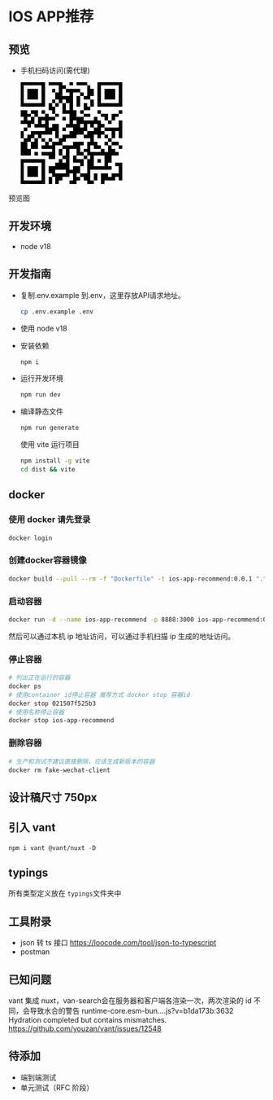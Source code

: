 # IOS APP推荐

## 预览

- 手机扫码访问(需代理)

  ![手机扫码访问(需代理)](./qr-code-vercel.png)

预览图

## 开发环境

- node v18

## 开发指南

- 复制.env.example 到.env，这里存放API请求地址。

  ```sh
  cp .env.example .env
  ```

- 使用 node v18
- 安装依赖
  
  ```sh
  npm i
  ```

- 运行开发环境

  ```sh
  npm run dev
  ```

- 编译静态文件

  ```sh
  npm run generate
  ```
  使用 vite 运行项目
  ```sh
  npm install -g vite
  cd dist && vite
  ```

## docker

### 使用 docker 请先登录

```sh
docker login
```

### 创建docker容器镜像

```sh
docker build --pull --rm -f "Dockerfile" -t ios-app-recommend:0.0.1 "."
```

### 启动容器

```sh
docker run -d --name ios-app-recommend -p 8888:3000 ios-app-recommend:0.0.1
```

然后可以通过本机 ip 地址访问，可以通过手机扫描 ip 生成的地址访问。

### 停止容器

```sh
# 列出正在运行的容器
docker ps
# 使用container id停止容器 推荐方式 docker stop 容器id
docker stop 021507f525b3
# 使用名称停止容器
docker stop ios-app-recommend
```
### 删除容器

```sh
# 生产和测试不建议直接删除，应该生成新版本的容器
docker rm fake-wechat-client
```

## 设计稿尺寸 750px

## 引入 vant

```shell
npm i vant @vant/nuxt -D
```

## typings

所有类型定义放在 `typings`文件夹中

## 工具附录

- json 转 ts 接口 <https://loocode.com/tool/json-to-typescript>
- postman

## 已知问题

vant 集成 nuxt，van-search会在服务器和客户端各渲染一次，两次渲染的 id 不同，会导致水合的警告 runtime-core.esm-bun….js?v=b1da173b:3632 Hydration completed but contains mismatches. <https://github.com/youzan/vant/issues/12548>

## 待添加

- 端到端测试
- 单元测试（RFC 阶段）